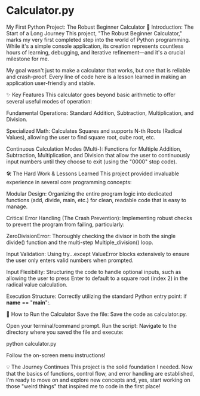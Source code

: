 # Calculator.py
My First Python Project: The Robust Beginner Calculator
🌟 Introduction: The Start of a Long Journey
This project, "The Robust Beginner Calculator," marks my very first completed step into the world of Python programming. While it's a simple console application, its creation represents countless hours of learning, debugging, and iterative refinement—and it's a crucial milestone for me.

My goal wasn't just to make a calculator that works, but one that is reliable and crash-proof. Every line of code here is a lesson learned in making an application user-friendly and stable.

✨ Key Features
This calculator goes beyond basic arithmetic to offer several useful modes of operation:

Fundamental Operations: Standard Addition, Subtraction, Multiplication, and Division.

Specialized Math: Calculates Squares and supports N-th Roots (Radical Values), allowing the user to find square root, cube root, etc.

Continuous Calculation Modes (Multi-): Functions for Multiple Addition, Subtraction, Multiplication, and Division that allow the user to continuously input numbers until they choose to exit (using the "0000" stop code).

🛠 The Hard Work & Lessons Learned
This project provided invaluable experience in several core programming concepts:

Modular Design: Organizing the entire program logic into dedicated functions (add, divide, main, etc.) for clean, readable code that is easy to manage.

Critical Error Handling (The Crash Prevention): Implementing robust checks to prevent the program from failing, particularly:

ZeroDivisionError: Thoroughly checking the divisor in both the single divide() function and the multi-step Multiple_division() loop.

Input Validation: Using try...except ValueError blocks extensively to ensure the user only enters valid numbers when prompted.

Input Flexibility: Structuring the code to handle optional inputs, such as allowing the user to press Enter to default to a square root (index 2) in the radical value calculation.

Execution Structure: Correctly utilizing the standard Python entry point: if __name__ == "__main__":.

🚀 How to Run the Calculator
Save the file: Save the code as calculator.py.

Open your terminal/command prompt.
Run the script: Navigate to the directory where you saved the file and execute:

python calculator.py

Follow the on-screen menu instructions!

💡 The Journey Continues
This project is the solid foundation I needed. Now that the basics of functions, control flow, and error handling are established, I'm ready to move on and explore new concepts and, yes, start working on those "weird things" that inspired me to code in the first place!
